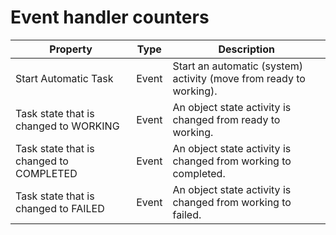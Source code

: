 # Event handler counters

| Property                                | Type   | Description                                                        |
|-----------------------------------------|--------|--------------------------------------------------------------------|
| Start Automatic Task                    | Event  | Start an automatic (system) activity (move from ready to working). |
| Task state that is changed to WORKING   | Event  | An object state activity is changed from ready to working.         |
| Task state that is changed to COMPLETED | Event  | An object state activity is changed from working to completed.     |
| Task state that is changed to FAILED    | Event  | An object state activity is changed from working to failed.        |